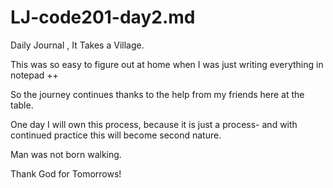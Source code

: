 # LJ-code201-day2.md

 Daily Journal ,  It Takes a Village.

This was so easy to figure out at home when I was just writing everything in notepad ++

So the journey continues thanks to the help from my friends here at the table.

One day I will own this process, because it is just a process- and with continued practice this will become second nature.

 Man was not born walking.

Thank God for Tomorrows!
